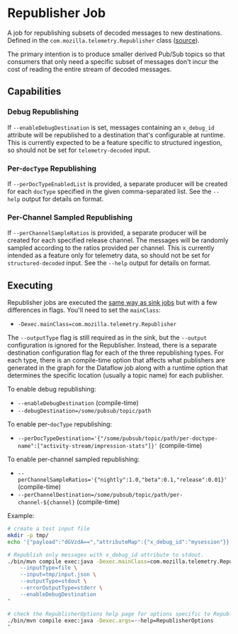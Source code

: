 # Republisher Job

A job for republishing subsets of decoded messages to new destinations. Defined in the `com.mozilla.telemetry.Republisher` class ([source](https://github.com/mozilla/gcp-ingestion/blob/master/ingestion-beam/src/main/java/com/mozilla/telemetry/Republisher.java)).

The primary intention is to produce smaller derived Pub/Sub topics so
that consumers that only need a specific subset of messages don't incur
the cost of reading the entire stream of decoded messages.

## Capabilities

### Debug Republishing

If `--enableDebugDestination` is set, messages containing an `x_debug_id`
attribute will be republished to a destination that's configurable at runtime.
This is currently expected to be a feature specific to structured ingestion,
so should not be set for `telemetry-decoded` input.

### Per-`docType` Republishing

If `--perDocTypeEnabledList` is provided, a separate producer will be created
for each `docType` specified in the given comma-separated list.
See the `--help` output for details on format.

### Per-Channel Sampled Republishing

If `--perChannelSampleRatios` is provided, a separate producer will be created
for each specified release channel. The messages will be randomly sampled
according to the ratios provided per channel.
This is currently intended as a feature only for telemetry data, so should
not be set for `structured-decoded` input.
See the `--help` output for details on format.

## Executing

Republisher jobs are executed the [same way as sink jobs](../sink-job/#executing)
but with a few differences in flags. You'll need to set the `mainClass`:

- `-Dexec.mainClass=com.mozilla.telemetry.Republisher`

The `--outputType` flag is still required as in the sink, but the `--output`
configuration is ignored for the Republisher. Instead, there is a separate
destination configuration flag for each of the three republishing types.
For each type, there is an compile-time option that affects what publishers
are generated in the graph for the Dataflow job along with a runtime option
that determines the specific location (usually a topic name) for each publisher.

To enable debug republishing:

- `--enableDebugDestination` (compile-time)
- `--debugDestination=/some/pubsub/topic/path`

To enable per-`docType` republishing:

- `--perDocTypeDestination='{"/some/pubsub/topic/path/per-doctype-name":["activity-stream/impression-stats"]}'` (compile-time)

To enable per-channel sampled republishing:

- `--perChannelSampleRatios='{"nightly":1.0,"beta":0.1,"release":0.01}'` (compile-time)
- `--perChannelDestination=/some/pubsub/topic/path/per-channel-${channel}` (compile-time)

Example:

```bash
# create a test input file
mkdir -p tmp/
echo '{"payload":"dGVzdA==","attributeMap":{"x_debug_id":"mysession"}}' > tmp/input.json

# Republish only messages with x_debug_id attribute to stdout.
./bin/mvn compile exec:java -Dexec.mainClass=com.mozilla.telemetry.Republisher -Dexec.args="\
    --inputType=file \
    --input=tmp/input.json \
    --outputType=stdout \
    --errorOutputType=stderr \
    --enableDebugDestination
"

# check the RepublisherOptions help page for options specific to Republisher
./bin/mvn compile exec:java -Dexec.args=--help=RepublisherOptions
"
```
